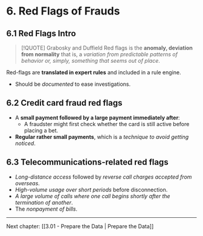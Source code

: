 # 6. Red Flags of Frauds 
## 6.1 Red Flags Intro
> [!QUOTE]  Grabosky and Duffield
>  Red flags is the **anomaly, deviation from normality** that is, a *variation from predictable patterns of behavior or, simply, something that seems out of place*.

Red-flags are **translated in expert rules** and included in a rule engine.
- Should be *documented* to ease investigations.

## 6.2 Credit card fraud red flags
- A **small payment followed by a large payment immediately after**:
	- A fraudster might first check whether the card is still active before placing a bet.
- **Regular rather small payments**, which is a *technique to avoid getting noticed*.

## 6.3 Telecommunications-related red flags
- *Long-distance access* followed by *reverse call charges accepted from overseas*.
- *High-volume usage over short periods* before disconnection.
- *A large volume of calls where one call begins shortly after the termination of another*.
- The *nonpayment of bills*.
---
Next chapter: [[3.01 - Prepare the Data | Prepare the Data]]